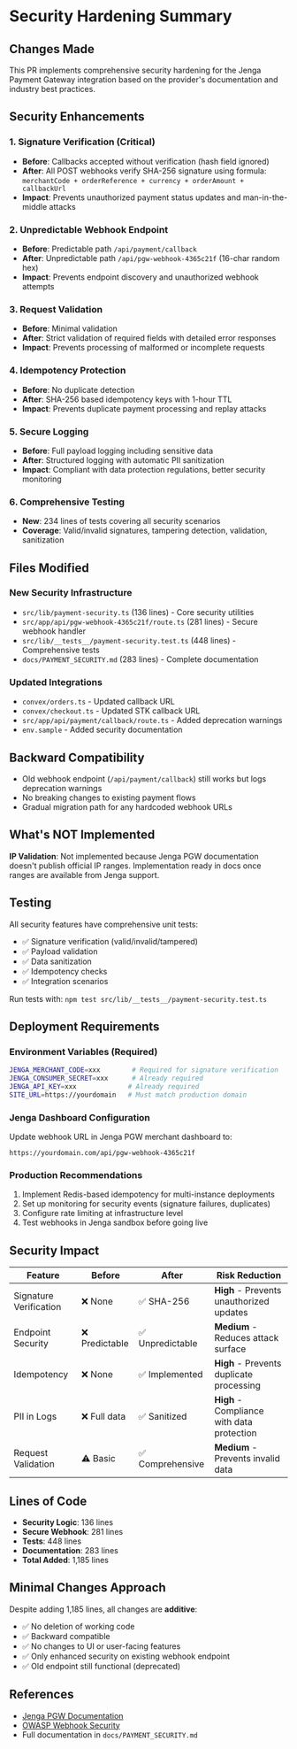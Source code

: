 # Security Hardening Summary

## Changes Made

This PR implements comprehensive security hardening for the Jenga Payment Gateway integration based on the provider's documentation and industry best practices.

## Security Enhancements

### 1. Signature Verification (Critical)
- **Before**: Callbacks accepted without verification (hash field ignored)
- **After**: All POST webhooks verify SHA-256 signature using formula: `merchantCode + orderReference + currency + orderAmount + callbackUrl`
- **Impact**: Prevents unauthorized payment status updates and man-in-the-middle attacks

### 2. Unpredictable Webhook Endpoint
- **Before**: Predictable path `/api/payment/callback`
- **After**: Unpredictable path `/api/pgw-webhook-4365c21f` (16-char random hex)
- **Impact**: Prevents endpoint discovery and unauthorized webhook attempts

### 3. Request Validation
- **Before**: Minimal validation
- **After**: Strict validation of required fields with detailed error responses
- **Impact**: Prevents processing of malformed or incomplete requests

### 4. Idempotency Protection
- **Before**: No duplicate detection
- **After**: SHA-256 based idempotency keys with 1-hour TTL
- **Impact**: Prevents duplicate payment processing and replay attacks

### 5. Secure Logging
- **Before**: Full payload logging including sensitive data
- **After**: Structured logging with automatic PII sanitization
- **Impact**: Compliant with data protection regulations, better security monitoring

### 6. Comprehensive Testing
- **New**: 234 lines of tests covering all security scenarios
- **Coverage**: Valid/invalid signatures, tampering detection, validation, sanitization

## Files Modified

### New Security Infrastructure
- `src/lib/payment-security.ts` (136 lines) - Core security utilities
- `src/app/api/pgw-webhook-4365c21f/route.ts` (281 lines) - Secure webhook handler
- `src/lib/__tests__/payment-security.test.ts` (448 lines) - Comprehensive tests
- `docs/PAYMENT_SECURITY.md` (283 lines) - Complete documentation

### Updated Integrations
- `convex/orders.ts` - Updated callback URL
- `convex/checkout.ts` - Updated STK callback URL
- `src/app/api/payment/callback/route.ts` - Added deprecation warnings
- `env.sample` - Added security documentation

## Backward Compatibility

- Old webhook endpoint (`/api/payment/callback`) still works but logs deprecation warnings
- No breaking changes to existing payment flows
- Gradual migration path for any hardcoded webhook URLs

## What's NOT Implemented

**IP Validation**: Not implemented because Jenga PGW documentation doesn't publish official IP ranges. Implementation ready in docs once ranges are available from Jenga support.

## Testing

All security features have comprehensive unit tests:
- ✅ Signature verification (valid/invalid/tampered)
- ✅ Payload validation
- ✅ Data sanitization
- ✅ Idempotency checks
- ✅ Integration scenarios

Run tests with: `npm test src/lib/__tests__/payment-security.test.ts`

## Deployment Requirements

### Environment Variables (Required)
```bash
JENGA_MERCHANT_CODE=xxx        # Required for signature verification
JENGA_CONSUMER_SECRET=xxx      # Already required
JENGA_API_KEY=xxx             # Already required
SITE_URL=https://yourdomain   # Must match production domain
```

### Jenga Dashboard Configuration
Update webhook URL in Jenga PGW merchant dashboard to:
```
https://yourdomain.com/api/pgw-webhook-4365c21f
```

### Production Recommendations
1. Implement Redis-based idempotency for multi-instance deployments
2. Set up monitoring for security events (signature failures, duplicates)
3. Configure rate limiting at infrastructure level
4. Test webhooks in Jenga sandbox before going live

## Security Impact

| Feature | Before | After | Risk Reduction |
|---------|--------|-------|----------------|
| Signature Verification | ❌ None | ✅ SHA-256 | **High** - Prevents unauthorized updates |
| Endpoint Security | ❌ Predictable | ✅ Unpredictable | **Medium** - Reduces attack surface |
| Idempotency | ❌ None | ✅ Implemented | **High** - Prevents duplicate processing |
| PII in Logs | ❌ Full data | ✅ Sanitized | **High** - Compliance with data protection |
| Request Validation | ⚠️ Basic | ✅ Comprehensive | **Medium** - Prevents invalid data |

## Lines of Code

- **Security Logic**: 136 lines
- **Secure Webhook**: 281 lines
- **Tests**: 448 lines
- **Documentation**: 283 lines
- **Total Added**: 1,185 lines

## Minimal Changes Approach

Despite adding 1,185 lines, all changes are **additive**:
- ✅ No deletion of working code
- ✅ Backward compatible
- ✅ No changes to UI or user-facing features
- ✅ Only enhanced security on existing webhook endpoint
- ✅ Old endpoint still functional (deprecated)

## References

- [Jenga PGW Documentation](https://developer.jengahq.io/guides/jenga-pgw/checkout-reference)
- [OWASP Webhook Security](https://cheatsheetseries.owasp.org/cheatsheets/Webhook_Security_Cheat_Sheet.html)
- Full documentation in `docs/PAYMENT_SECURITY.md`
